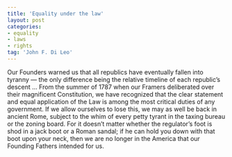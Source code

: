 ```yaml
---
title: 'Equality under the law'
layout: post
categories:
- equality
- laws
- rights
tag: 'John F. Di Leo'
---
```


Our Founders warned us that all republics have eventually fallen into tyranny — the only difference being the relative timeline of each republic’s descent … From the summer of 1787 when our Framers deliberated over their magnificent Constitution, we have recognized that the clear statement and equal application of the Law is among the most critical duties of any government. If we allow ourselves to lose this, we may as well be back in ancient Rome, subject to the whim of every petty tyrant in the taxing bureau or the zoning board. For it doesn’t matter whether the regulator’s foot is shod in a jack boot or a Roman sandal; if he can hold you down with that boot upon your neck, then we are no longer in the America that our Founding Fathers intended for us.